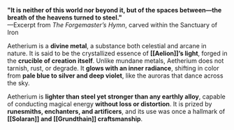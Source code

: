
**"It is neither of this world nor beyond it, but of the spaces between—the breath of the heavens turned to steel."**  
—Excerpt from _The Forgemaster’s Hymn_, carved within the Sanctuary of Iron

Aetherium is a **divine metal**, a substance both celestial and arcane in nature. It is said to be the crystallized essence of **[[Aelion]]’s light**, forged in the **crucible of creation itself**. Unlike mundane metals, Aetherium does not tarnish, rust, or degrade. It **glows with an inner radiance**, shifting in color from **pale blue to silver and deep violet**, like the auroras that dance across the sky.

Aetherium is **lighter than steel yet stronger than any earthly alloy**, capable of conducting magical energy **without loss or distortion**. It is prized by **runesmiths, enchanters, and artificers**, and its use was once a hallmark of **[[Solaran]] and [[Grundthain]] craftsmanship**.
